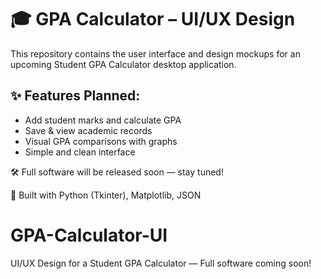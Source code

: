 # 🎓 GPA Calculator – UI/UX Design

This repository contains the user interface and design mockups for an upcoming Student GPA Calculator desktop application.

## ✨ Features Planned:
- Add student marks and calculate GPA
- Save & view academic records
- Visual GPA comparisons with graphs
- Simple and clean interface

🛠 Full software will be released soon — stay tuned!

📌 Built with Python (Tkinter), Matplotlib, JSON


# GPA-Calculator-UI
UI/UX Design for a Student GPA Calculator — Full software coming soon!
